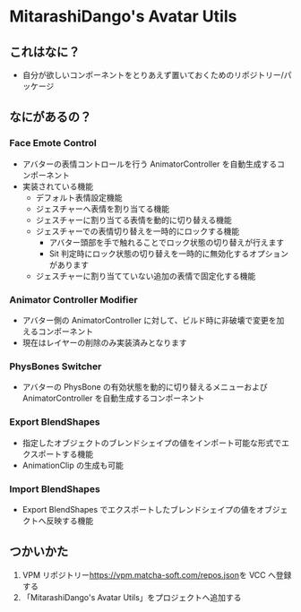 # MitarashiDango's Avatar Utils

## これはなに？

- 自分が欲しいコンポーネントをとりあえず置いておくためのリポジトリー/パッケージ

## なにがあるの？

### Face Emote Control

- アバターの表情コントロールを行う AnimatorController を自動生成するコンポーネント
- 実装されている機能
  - デフォルト表情設定機能
  - ジェスチャーへ表情を割り当てる機能
  - ジェスチャーに割り当てる表情を動的に切り替える機能
  - ジェスチャーでの表情切り替えを一時的にロックする機能
    - アバター頭部を手で触れることでロック状態の切り替えが行えます
    - Sit 判定時にロック状態の切り替えを一時的に無効化するオプションがあります
  - ジェスチャーに割り当てていない追加の表情で固定化する機能

### Animator Controller Modifier

- アバター側の AnimatorController に対して、ビルド時に非破壊で変更を加えるコンポーネント
- 現在はレイヤーの削除のみ実装済みとなります

### PhysBones Switcher

- アバターの PhysBone の有効状態を動的に切り替えるメニューおよび AnimatorController を自動生成するコンポーネント

### Export BlendShapes

- 指定したオブジェクトのブレンドシェイプの値をインポート可能な形式でエクスポートする機能
- AnimationClip の生成も可能

### Import BlendShapes

- Export BlendShapes でエクスポートしたブレンドシェイプの値をオブジェクトへ反映する機能

## つかいかた

1. VPM リポジトリー<https://vpm.matcha-soft.com/repos.json>を VCC へ登録する
2. 「MitarashiDango's Avatar Utils」をプロジェクトへ追加する
